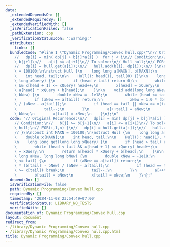```yaml
---
data:
  _extendedDependsOn: []
  _extendedRequiredBy: []
  _extendedVerifiedWith: []
  _isVerificationFailed: false
  _pathExtension: cpp
  _verificationStatusIcon: ':warning:'
  attributes:
    links: []
  bundledCode: "#line 1 \"Dynamic Programming/Convex hull.cpp\"\n// Original Recurrence:\n\
    //   dp[i] = min( dp[j] + b[j]*a[i] )  for j < i\n// Condition:\n//   b[j] >=\
    \ b[j+1]\n//   a[i] <= a[i+1]\n// To solve:\n// Hull hull;\n// FOR(i,1,n) {\n\
    //   dp[i] = hull.get(a[i]);\n//   hull.add(b[i], dp[i]);\n// }\n\nconst int MAXN\
    \ = 100100;\n\nstruct Hull {\n    long long a[MAXN], b[MAXN];\n    double x[MAXN];\n\
    \    int head, tail;\n\n    Hull(): head(1), tail(0) {}\n\n    long long get(long\
    \ long xQuery) {\n        if (head > tail) return 0;\n        while (head < tail\
    \ && x[head + 1] <= xQuery) head++;\n        x[head] = xQuery;\n        return\
    \ a[head] * xQuery + b[head];\n    }\n\n    void add(long long aNew, long long\
    \ bNew) {\n        double xNew = -1e18;\n        while (head <= tail) {\n    \
    \        if (aNew == a[tail]) return;\n            xNew = 1.0 * (b[tail] - bNew)\
    \ / (aNew - a[tail]);\n            if (head == tail || xNew >= x[tail]) break;\n\
    \            tail--;\n        }\n        a[++tail] = aNew;\n        b[tail] =\
    \ bNew;\n        x[tail] = xNew;\n    }\n};\n"
  code: "// Original Recurrence:\n//   dp[i] = min( dp[j] + b[j]*a[i] )  for j < i\n\
    // Condition:\n//   b[j] >= b[j+1]\n//   a[i] <= a[i+1]\n// To solve:\n// Hull\
    \ hull;\n// FOR(i,1,n) {\n//   dp[i] = hull.get(a[i]);\n//   hull.add(b[i], dp[i]);\n\
    // }\n\nconst int MAXN = 100100;\n\nstruct Hull {\n    long long a[MAXN], b[MAXN];\n\
    \    double x[MAXN];\n    int head, tail;\n\n    Hull(): head(1), tail(0) {}\n\
    \n    long long get(long long xQuery) {\n        if (head > tail) return 0;\n\
    \        while (head < tail && x[head + 1] <= xQuery) head++;\n        x[head]\
    \ = xQuery;\n        return a[head] * xQuery + b[head];\n    }\n\n    void add(long\
    \ long aNew, long long bNew) {\n        double xNew = -1e18;\n        while (head\
    \ <= tail) {\n            if (aNew == a[tail]) return;\n            xNew = 1.0\
    \ * (b[tail] - bNew) / (aNew - a[tail]);\n            if (head == tail || xNew\
    \ >= x[tail]) break;\n            tail--;\n        }\n        a[++tail] = aNew;\n\
    \        b[tail] = bNew;\n        x[tail] = xNew;\n    }\n};"
  dependsOn: []
  isVerificationFile: false
  path: Dynamic Programming/Convex hull.cpp
  requiredBy: []
  timestamp: '2024-11-08 23:54:49+07:00'
  verificationStatus: LIBRARY_NO_TESTS
  verifiedWith: []
documentation_of: Dynamic Programming/Convex hull.cpp
layout: document
redirect_from:
- /library/Dynamic Programming/Convex hull.cpp
- /library/Dynamic Programming/Convex hull.cpp.html
title: Dynamic Programming/Convex hull.cpp
---
```

